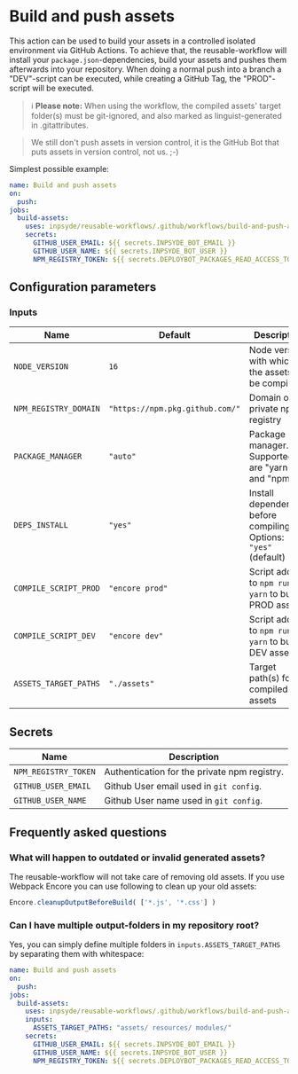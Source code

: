 # Build and push assets

This action can be used to build your assets in a controlled isolated environment via GitHub Actions. To achieve that, the reusable-workflow will install your `package.json`-dependencies, build your assets and pushes them afterwards into your repository. When doing a normal push into a branch a "DEV"-script can be executed, while creating a GitHub Tag, the "PROD"-script will be executed.

> :information_source: **Please note:** When using the workflow, the compiled assets' target folder(s) must be git-ignored, and also marked as linguist-generated in .gitattributes.

> We still don't push assets in version control, it is the GitHub Bot that puts assets in version control, not us. ;-)

Simplest possible example:

```yml
name: Build and push assets
on:
  push:
jobs:
  build-assets:
    uses: inpsyde/reusable-workflows/.github/workflows/build-and-push-assets.yml@main
    secrets:
      GITHUB_USER_EMAIL: ${{ secrets.INPSYDE_BOT_EMAIL }}
      GITHUB_USER_NAME: ${{ secrets.INPSYDE_BOT_USER }}
      NPM_REGISTRY_TOKEN: ${{ secrets.DEPLOYBOT_PACKAGES_READ_ACCESS_TOKEN }}
```

## Configuration parameters

### Inputs

| Name                  | Default                         | Description                                                              |
|-----------------------|---------------------------------|--------------------------------------------------------------------------|
| `NODE_VERSION`        | `16`                            | Node version with which the assets will be compiled                      |
| `NPM_REGISTRY_DOMAIN` | `"https://npm.pkg.github.com/"` | Domain of the private npm registry                                       |
| `PACKAGE_MANAGER`     | `"auto"`                        | Package manager. Supported are "yarn" and "npm"                          |
| `DEPS_INSTALL`        | `"yes"`                         | Install dependencies before compiling? Options: `"yes"` (default) `"no"` |
| `COMPILE_SCRIPT_PROD` | `"encore prod"`                 | Script added to `npm run` or `yarn` to build PROD assets                 |
| `COMPILE_SCRIPT_DEV`  | `"encore dev"`                  | Script added to `npm run` or `yarn` to build DEV assets                  |
| `ASSETS_TARGET_PATHS` | `"./assets"`                    | Target path(s) for compiled assets                                       |


## Secrets

| Name                 | Description                                  |
|----------------------|----------------------------------------------|
| `NPM_REGISTRY_TOKEN` | Authentication for the private npm registry. |
| `GITHUB_USER_EMAIL`  | Github User email used in `git config`.      |
| `GITHUB_USER_NAME`   | Github User name used in `git config`.       |


## Frequently asked questions

### What will happen to outdated or invalid generated assets?

The reusable-workflow will not take care of removing old assets. If you use Webpack Encore you can use following to clean up your old assets:

```js
Encore.cleanupOutputBeforeBuild( ['*.js', '*.css'] )
```

### Can I have multiple output-folders in my repository root?

Yes, you can simply define multiple folders in `inputs.ASSETS_TARGET_PATHS` by separating them with whitespace:

```yaml
name: Build and push assets
on:
  push:
jobs:
  build-assets:
    uses: inpsyde/reusable-workflows/.github/workflows/build-and-push-assets.yml@main
    inputs:
      ASSETS_TARGET_PATHS: "assets/ resources/ modules/"
    secrets:
      GITHUB_USER_EMAIL: ${{ secrets.INPSYDE_BOT_EMAIL }}
      GITHUB_USER_NAME: ${{ secrets.INPSYDE_BOT_USER }}
      NPM_REGISTRY_TOKEN: ${{ secrets.DEPLOYBOT_PACKAGES_READ_ACCESS_TOKEN }}
```
